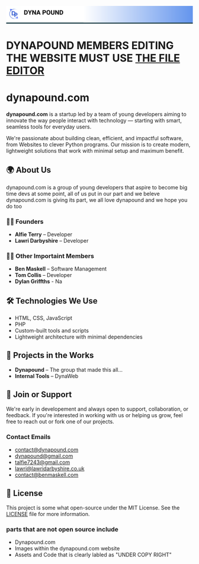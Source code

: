 
![Dynapound Logo](banner.png)


# DYNAPOUND MEMBERS EDITING THE WEBSITE MUST USE [THE FILE EDITOR](https://files.alfieterry.co.uk)

# dynapound.com

**dynapound.com** is a startup led by a team of young developers aiming to innovate the way people interact with technology — starting with smart, seamless tools for everyday users.

We're passionate about building clean, efficient, and impactful software, from Websites to clever Python programs. Our mission is to create modern, lightweight solutions that work with minimal setup and maximum benefit.

## 🌍 About Us

dynapound.com is a group of young developers that aspire to become big time devs at some point, all of us put in our part and we beleve dynapound.com is giving its part, we all love dynapound and we hope you do too

### 👨‍💻 Founders

- **Alfie Terry** – Developer
- **Lawri Darbyshire** – Developer

### 👨‍💻 Other Importaint Members
- **Ben Maskell** – Software Management
- **Tom Collis** – Developer
- **Dylan Griffths** - Na


## 🛠️ Technologies We Use

- HTML, CSS, JavaScript
- PHP
- Custom-built tools and scripts
- Lightweight architecture with minimal dependencies

## 🚧 Projects in the Works

- **Dynapound** – The group that made this all...
- **Internal Tools** – DynaWeb

## 🤝 Join or Support

We're early in developement and always open to support, collaboration, or feedback. If you're interested in working with us or helping us grow, feel free to reach out or fork one of our projects.

### Contact Emails
- contact@dynapound.com
- dynapound@gmail.com
- talfie7243@gmail.com
- lawri@lawridarbyshire.co.uk
- contact@benmaskell.com


## 📄 License

This project is some what open-source under the MIT License. See the [LICENSE](LICENSE) file for more information.

### parts that are not open source include

- Dynapound.com
- Images within the dynapound.com  website
- Assets and Code that is clearly labled as "UNDER COPY RIGHT"
